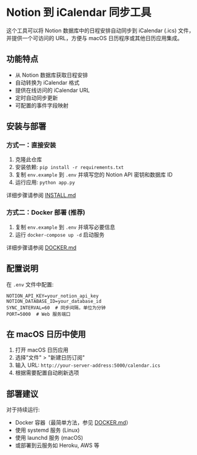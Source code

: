 # Notion 到 iCalendar 同步工具

这个工具可以将 Notion 数据库中的日程安排自动同步到 iCalendar (.ics) 文件，并提供一个可访问的 URL，方便与 macOS 日历程序或其他日历应用集成。

## 功能特点

- 从 Notion 数据库获取日程安排
- 自动转换为 iCalendar 格式
- 提供在线访问的 iCalendar URL
- 定时自动同步更新
- 可配置的事件字段映射

## 安装与部署

### 方式一：直接安装

1. 克隆此仓库
2. 安装依赖: `pip install -r requirements.txt`
3. 复制 `env.example` 到 `.env` 并填写您的 Notion API 密钥和数据库 ID
4. 运行应用: `python app.py`

详细步骤请参阅 [INSTALL.md](INSTALL.md)

### 方式二：Docker 部署 (推荐)

1. 复制 `env.example` 到 `.env` 并填写必要信息
2. 运行 `docker-compose up -d` 启动服务

详细步骤请参阅 [DOCKER.md](DOCKER.md)

## 配置说明

在 `.env` 文件中配置:

```
NOTION_API_KEY=your_notion_api_key
NOTION_DATABASE_ID=your_database_id
SYNC_INTERVAL=60  # 同步间隔，单位为分钟
PORT=5000  # Web 服务端口
```

## 在 macOS 日历中使用

1. 打开 macOS 日历应用
2. 选择"文件" > "新建日历订阅"
3. 输入 URL: `http://your-server-address:5000/calendar.ics`
4. 根据需要配置自动刷新选项

## 部署建议

对于持续运行:
- Docker 容器（最简单方法，参见 [DOCKER.md](DOCKER.md)）
- 使用 systemd 服务 (Linux)
- 使用 launchd 服务 (macOS)
- 或部署到云服务如 Heroku, AWS 等 
